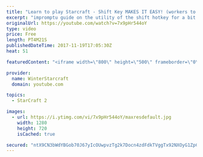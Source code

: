 ```yaml
---
title: "Learn to play Starcraft - Shift Key MAKES IT EASY! (workers to gas, waypoints, ctrl grps, moving)"
excerpt: "impromptu guide on the utility of the shift hotkey for a bit of everything"
originalUrl: https://youtube.com/watch?v=7x9pHr544oY
type: video
price: Free
length: PT4M21S
publishedDateTime: 2017-11-19T17:05:30Z
heat: 51

featuredContent: "<iframe width=\"800\" height=\"500\" frameborder=\"0\" src=\"https://www.youtube.com/embed/7x9pHr544oY\" allow=\"accelerometer; autoplay; encrypted-media; gyroscope; picture-in-picture\" allowfullscreen></iframe>"

provider:
  name: WinterStarcraft
  domain: youtube.com

topics:
  - StarCraft 2

images:
  - url: https://i.ytimg.com/vi/7x9pHr544oY/maxresdefault.jpg
    width: 1280
    height: 720
    isCached: true

secured: "ntX9CN3bWdYBGob70J67yIcOUwpvzTg2k7Docn4zdFdkTVggTx92NXOyG1ZpCIRknjr9e6biS/kjsGKtCtbPRuLx/xXuO9lwDqWFDVDRZ5YMEOXwq2Ltpwc5bZKIbtpBjO0SiYKJxrJ1TJn/hkx3J3wixJzd+8XUlxwTWadts4J3QCUYfrdGjMnDevrUzWPCj+I2T5aaQK9+FlrW/Nkxf16UZg1debIXfJFGOV5STJFrEcmDL+qCFNH5uGubDBandrdu0z30IJxkZdIqAOcr7AI5ORlLik3GLriFh7IuOl9SoZaA12vpfYhXdhP8GhMOaLqWeUBJjhk5Igoe4f2KflFwaBZKwfbUQpS1ay1YkbTsfpnAvqNYePTG1PdJ81HFPgPxYJ9fQKbkL8V3GTterM2w8vwVY3uU4Vf4HpxPQg4=;+ssjjaAasozfmjwtpbuLwg=="
---
```


